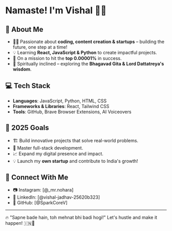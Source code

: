 # Namaste! I'm Vishal 🚀🔥

## 🚀 About Me

- 👨‍💻 Passionate about **coding, content creation & startups** – building the future, one step at a time!
- 💡 Learning **React, JavaScript & Python** to create impactful projects.
- 🎯 On a mission to hit the **top 0.00001%** in success.
- 🌿 Spiritually inclined – exploring the **Bhagavad Gita & Lord Dattatreya's wisdom**.

## 💻 Tech Stack

- **Languages**: JavaScript, Python, HTML, CSS
- **Frameworks & Libraries**: React, Tailwind CSS
- **Tools**: GitHub, Brave Browser Extensions, AI Voiceovers

## 🎯 2025 Goals

- 🏗 Build innovative projects that solve real-world problems.
- 🚀 Master full-stack development.
- 📈 Expand my digital presence and impact.
- 💡 Launch my **own startup** and contribute to India's growth!

## 🔗 Connect With Me

- 📷 Instagram: [@_mr.nohara]
- 🔗 LinkedIn: [@vishal-jadhav-25620b323]
- 📝 GitHub: [@SparkCoreV]

---

🔥 "Sapne bade hain, toh mehnat bhi badi hogi!" Let's hustle and make it happen! 🇮🇳🚀

